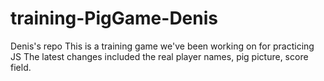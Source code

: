 # training-PigGame-Denis
Denis's repo
This is a training game we've been working on for practicing JS
The latest changes included the real player names, pig picture, score field.
